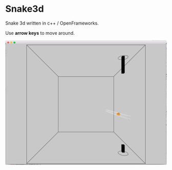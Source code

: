 # Snake3d

Snake 3d written in c++ / OpenFrameworks.

Use **arrow keys** to move around.

![Screenshot](https://raw.githubusercontent.com/kasparsj/Snake3d/master/screen.png)
